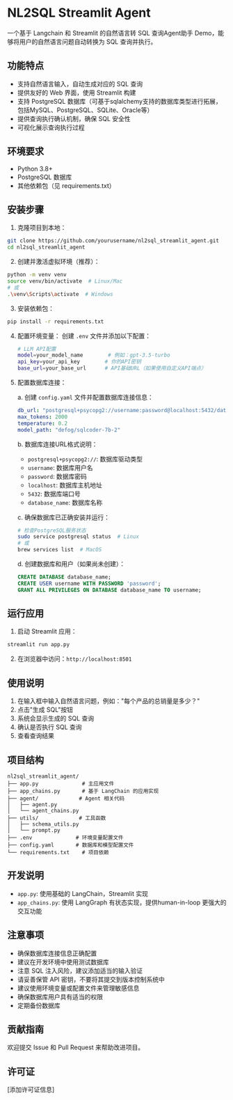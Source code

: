 # NL2SQL Streamlit Agent

一个基于 Langchain 和 Streamlit 的自然语言转 SQL 查询Agent助手 Demo，能够将用户的自然语言问题自动转换为 SQL 查询并执行。

## 功能特点

- 支持自然语言输入，自动生成对应的 SQL 查询
- 提供友好的 Web 界面，使用 Streamlit 构建
- 支持 PostgreSQL 数据库（可基于sqlalchemy支持的数据库类型进行拓展，包括MySQL、PostgreSQL、SQLite、Oracle等）
- 提供查询执行确认机制，确保 SQL 安全性
- 可视化展示查询执行过程

## 环境要求

- Python 3.8+
- PostgreSQL 数据库
- 其他依赖包（见 requirements.txt）

## 安装步骤

1. 克隆项目到本地：
```bash
git clone https://github.com/yourusername/nl2sql_streamlit_agent.git
cd nl2sql_streamlit_agent
```

2. 创建并激活虚拟环境（推荐）：
```bash
python -m venv venv
source venv/bin/activate  # Linux/Mac
# 或
.\venv\Scripts\activate  # Windows
```

3. 安装依赖包：
```bash
pip install -r requirements.txt
```

4. 配置环境变量：
   创建 `.env` 文件并添加以下配置：
   ```bash
   # LLM API配置
   model=your_model_name        # 例如：gpt-3.5-turbo
   api_key=your_api_key        # 你的API密钥
   base_url=your_base_url      # API基础URL（如果使用自定义API端点）
   ```

5. 配置数据库连接：
   
   a. 创建 `config.yaml` 文件并配置数据库连接信息：
   ```yaml
   db_url: "postgresql+psycopg2://username:password@localhost:5432/database_name"
   max_tokens: 2000
   temperature: 0.2
   model_path: "defog/sqlcoder-7b-2"
   ```

   b. 数据库连接URL格式说明：
   - `postgresql+psycopg2://`: 数据库驱动类型
   - `username`: 数据库用户名
   - `password`: 数据库密码
   - `localhost`: 数据库主机地址
   - `5432`: 数据库端口号
   - `database_name`: 数据库名称

   c. 确保数据库已正确安装并运行：
   ```bash
   # 检查PostgreSQL服务状态
   sudo service postgresql status  # Linux
   # 或
   brew services list  # MacOS
   ```

   d. 创建数据库和用户（如果尚未创建）：
   ```sql
   CREATE DATABASE database_name;
   CREATE USER username WITH PASSWORD 'password';
   GRANT ALL PRIVILEGES ON DATABASE database_name TO username;
   ```

## 运行应用

1. 启动 Streamlit 应用：
```bash
streamlit run app.py
```

2. 在浏览器中访问：`http://localhost:8501`

## 使用说明

1. 在输入框中输入自然语言问题，例如："每个产品的总销量是多少？"
2. 点击"生成 SQL"按钮
3. 系统会显示生成的 SQL 查询
4. 确认是否执行 SQL 查询
5. 查看查询结果

## 项目结构

```
nl2sql_streamlit_agent/
├── app.py              # 主应用文件
├── app_chains.py       # 基于 LangChain 的应用实现
├── agent/             # Agent 相关代码
│   ├── agent.py
│   └── agent_chains.py
├── utils/             # 工具函数
│   ├── schema_utils.py
│   └── prompt.py
├── .env              # 环境变量配置文件
├── config.yaml       # 数据库和模型配置文件
└── requirements.txt    # 项目依赖
```

## 开发说明

- `app.py`: 使用基础的 LangChain，Streamlit 实现
- `app_chains.py`: 使用 LangGraph 有状态实现，提供human-in-loop 更强大的交互功能

## 注意事项

- 确保数据库连接信息正确配置
- 建议在开发环境中使用测试数据库
- 注意 SQL 注入风险，建议添加适当的输入验证
- 请妥善保管 API 密钥，不要将其提交到版本控制系统中
- 建议使用环境变量或配置文件来管理敏感信息
- 确保数据库用户具有适当的权限
- 定期备份数据库

## 贡献指南

欢迎提交 Issue 和 Pull Request 来帮助改进项目。

## 许可证

[添加许可证信息]